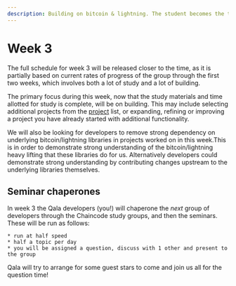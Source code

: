 ```yaml
---
description: Building on bitcoin & lightning. The student becomes the teacher.
---
```


# Week 3

The full schedule for week 3 will be released closer to the time, as it is partially based on current rates of progress of the group through the first two weeks, which involves both a lot of study and a lot of building.

The primary focus during this week, now that the study materials and time allotted for study is complete, will be on building.
This may include selecting additional projects from the [project](/projects.md) list, or expanding, refining or improving a project you have already started with additional functionality.

We will also be looking for developers to remove strong dependency on underlying bitcoin/lightning libraries in projects worked on in this week.This is in order to demonstrate strong understanding of the bitcoin/lightning heavy lifting that these libraries do for us.
Alternatively developers could demonstrate strong understanding by contributing changes upstream to the underlying libraries themselves.

## Seminar chaperones

In week 3 the Qala developers (you!) will chaperone the _next_ group of developers through the Chaincode study groups, and then the seminars.
These will be run as follows:

    * run at half speed
    * half a topic per day
    * you will be assigned a question, discuss with 1 other and present to the group

Qala will try to arrange for some guest stars to come and join us all for the question time!
